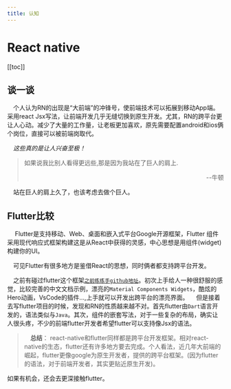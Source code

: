 ```yaml
---
title: 认知
---
```

# React native
[[toc]]

## 谈一谈
&emsp;个人认为RN的出现是“大前端”的冲锋号，使前端技术可以拓展到移动App端。采用react Jsx写法，让前端开发几乎无缝切换到原生开发。尤其，RN的跨平台更让人心动。减少了大量的工作量，让老板更加喜欢，原先需要配置android和ios俩个岗位，直接可以被前端岗取代。  

*&emsp;这些真的是让人兴奋至极！*

> 如果说我比别人看得更远些,那是因为我站在了巨人的肩上.    
><p align="right">--牛顿</p>  

&emsp;站在巨人的肩上久了，也该考虑去做个巨人。

## Flutter比较
&emsp; Flutter是支持移动、Web、桌面和嵌入式平台Google开源框架，Flutter 组件采用现代响应式框架构建这是从React中获得的灵感，中心思想是用组件(widget)构建你的UI。

&emsp;可见Flutter有很多地方是鉴借React的思想，同时俩者都支持跨平台开发。  

&emsp;之前有碰过flutter这个框架[`之前练练手github地址`](https://github.com/sleepq123/flutter_sleep)。初次上手给人一种很舒服的感觉，比较完善的中文文档示例，漂亮的`Material Components Widgets`，酷炫的Hero动画，VsCode的插件...,上手就可以开发出跨平台的漂亮界面。
&emsp;但是接着去写flutter项目的时候，发现和RN的性质越来越不对。首先flutter由`Dart`语言开发的，语法类似与`Java`。其次，组件的嵌套写法，对于一些复杂的布局，确实让人很头疼，不少的前端flutter开发者希望flutter可以支持像Jsx的语法。

> &emsp;**总结**： react-native和flutter同样都是跨平台开发框架。相对react-native的生态，flutter还有许多地方要去完成。个人看法，近几年大前端的崛起，flutter更像google为原生开发者，提供的跨平台框架。(因为flutter的语法，对于前端开发者，其实更贴近原生开发)。

如果有机会，还会去更深接触flutter。
